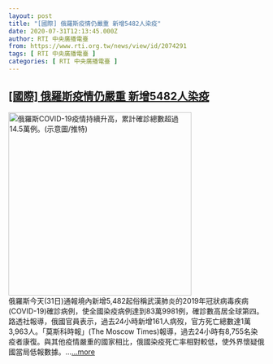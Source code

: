 ```yaml
---
layout: post
title: "[國際] 俄羅斯疫情仍嚴重 新增5482人染疫"
date: 2020-07-31T12:13:45.000Z
author: RTI 中央廣播電臺
from: https://www.rti.org.tw/news/view/id/2074291
tags: [ RTI 中央廣播電臺 ]
categories: [ RTI 中央廣播電臺 ]
---
```

<!--1596197625000-->
[[國際] 俄羅斯疫情仍嚴重 新增5482人染疫](https://www.rti.org.tw/news/view/id/2074291)
------

<div>
<img src="https://static.rti.org.tw/assets/thumbnails/2020/05/04/5717cfdf8bb6e00464442e9f4031e2bf.jpg" width="360" alt="俄羅斯COVID-19疫情持續升高，累計確診總數超過14.5萬例。(示意圖/推特)" title="俄羅斯COVID-19疫情持續升高，累計確診總數超過14.5萬例。(示意圖/推特)"><br>俄羅斯今天(31日)通報境內新增5,482起俗稱武漢肺炎的2019年冠狀病毒疾病(COVID-19)確診病例，使全國染疫病例達到83萬9981例，確診數高居全球第四。路透社報導，俄國官員表示，過去24小時新增161人病歿，官方死亡總數達1萬3,963人。「莫斯科時報」(The Moscow Times)報導，過去24小時有8,755名染疫者康復。與其他疫情嚴重的國家相比，俄國染疫死亡率相對較低，使外界懷疑俄國當局低報數據。...<a target="_blank" href="https://www.rti.org.tw/news/view/id/2074291">...more</a>
</div>
